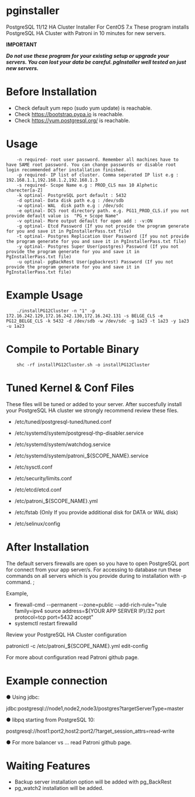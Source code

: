 # pginstaller
PostgreSQL 11/12 HA Cluster Installer For CentOS 7.x
These program installs PostgreSQL HA Cluster with Patroni in 10 minutes for new servers.


**IMPORTANT**

_**Do not use these program for your existing setup or upgrade your servers. You can lost your data be careful. pgInstaller well tested on just new servers.**_

# Before Installation

* Check default yum repo (sudo yum update) is reachable.
* Check https://bootstrap.pypa.io          is reachable.
* Check https://yum.postgresql.org/        is reachable.


# Usage
        -n required- root user password. Remember all machines have to have SAME root password. You can change passwords or disable root login recommended after installation finished.
        -p required- IP list of cluster. Comma seperated IP list e.g : 192.168.1.1,192.168.1.2,192.168.1.3
        -s required- Scope Name e.g : PROD_CLS max 10 Alphetic charecter[a-Z]
        -k optinal- PostgreSQL port default : 5432
        -d optinal- Data disk path e.g : /dev/sdb
        -w optinal- WAL  disk path e.g : /dev/sdc
        -e optinal- DCS root directory path. e.g. PG11_PROD_CLS.if you not provide default value is  "PG_+ Scope Name"
        -v optinal- More output default for open add : -v:ON 
        -g optinal- Etcd Password (If you not provide the program generate for you and save it in PgInstallerPass.txt file)
        -t optinal- Postgres Replication User Password (If you not provide the program generate for you and save it in PgInstallerPass.txt file)
        -y optinal- Postgres Super User(postgres) Password (If you not provide the program generate for you and save it in PgInstallerPass.txt file)
        -u optinal- pgBackRest User(pgbackrest) Password (If you not provide the program generate for you and save it in PgInstallerPass.txt file)

# Example Usage
        ./installPG12Cluster -n "1" -p 172.16.242.129,172.16.242.130,172.16.242.131 -s BELGE_CLS -e PG12_BELGE_CLS -k 5432 -d /dev/sdb -w /dev/sdc -g 1a23 -t 1a23 -y 1a23 -u 1a23
    
# Compile to Portable Binary
        shc -rf installPG12Cluster.sh -o installPG12Cluster
        
        
# Tuned Kernel & Conf Files

These files will be tuned or added to your server.
After succesfully install your PostgreSQL HA cluster we strongly recommend review these files.


* /etc/tuned/postgresql-tuned/tuned.conf
* /etc/systemd/system/postgresql-thp-disabler.service
* /etc/systemd/system/watchdog.service
* /etc/systemd/system/patroni_${SCOPE_NAME}.service

* /etc/sysctl.conf
* /etc/security/limits.conf

* /etc/etcd/etcd.conf
* /etc/patroni_${SCOPE_NAME}.yml
* /etc/fstab (Only If you provide additional disk for DATA or WAL disk)
* /etc/selinux/config

# After Installation 

The default servers firewalls are open so you have to open PostgreSQL port for connect from your app server/s. For accessing to database run these commands on all servers which is you provide during to installation with -p command. ;

Example,
- firewall-cmd --permanent --zone=public --add-rich-rule="rule family=ipv4 source address=${YOUR APP SERVER IP}/32 port protocol=tcp port=5432 accept"
- systemctl restart firewalld

Review your PostgreSQL HA Cluster configuration

patronictl -c /etc/patroni_${SCOPE_NAME}.yml edit-config


For more about configuration read Patroni github page.


# Example connection

● Using jdbc:

jdbc:postgresql://node1,node2,node3/postgres?targetServerType=master

● libpq starting from PostgreSQL 10:

postgresql://host1:port2,host2:port2/?target_session_attrs=read-write

● For more balancer vs ... read Patroni github page.
 
# Waiting Features 
 * Backup server installation option will be added with pg_BackRest 
 * pg_watch2  installation will be added.
 
